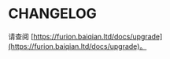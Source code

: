 # CHANGELOG

请查阅 [https://furion.baiqian.ltd/docs/upgrade](https://furion.baiqian.ltd/docs/upgrade)。
